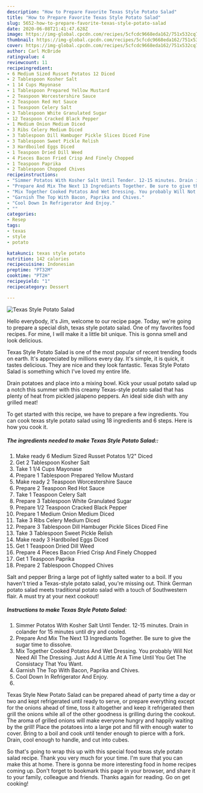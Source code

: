 ```yaml
---
description: "How to Prepare Favorite Texas Style Potato Salad"
title: "How to Prepare Favorite Texas Style Potato Salad"
slug: 5652-how-to-prepare-favorite-texas-style-potato-salad
date: 2020-06-08T21:41:47.628Z
image: https://img-global.cpcdn.com/recipes/5cfcdc9668eda162/751x532cq70/texas-style-potato-salad-recipe-main-photo.jpg
thumbnail: https://img-global.cpcdn.com/recipes/5cfcdc9668eda162/751x532cq70/texas-style-potato-salad-recipe-main-photo.jpg
cover: https://img-global.cpcdn.com/recipes/5cfcdc9668eda162/751x532cq70/texas-style-potato-salad-recipe-main-photo.jpg
author: Carl McBride
ratingvalue: 4
reviewcount: 11
recipeingredient:
- 6 Medium Sized Russet Potatos 12 Diced
- 2 Tablespoon Kosher Salt
- 1 14 Cups Mayonase
- 1 Tablespoon Prepared Yellow Mustard
- 2 Teaspoon Worcestershire Sauce
- 2 Teaspoon Red Hot Sauce
- 1 Teaspoon Celery Salt
- 3 Tablespoon White Granulated Sugar
- 12 Teaspoon Cracked Black Pepper
- 1 Medium Onion Medium Diced
- 3 Ribs Celery Medium Diced
- 3 Tablespoon Dill Hambuger Pickle Slices Diced Fine
- 3 Tablespoon Sweet Pickle Relish
- 3 Hardboiled Eggs Diced
- 1 Teaspoon Dried Dill Weed
- 4 Pieces Bacon Fried Crisp And Finely Chopped
- 1 Teaspoon Paprika
- 2 Tablespoon Chopped Chives
recipeinstructions:
- "Simmer Potatos With Kosher Salt Until Tender. 12-15 minutes. Drain in colander for 15 minutes until dry and cooled."
- "Prepare And Mix The Next 13 Ingrediants Together. Be sure to give the sugar time to dissolve."
- "Mix Together Cooked Potatos And Wet Dressing. You probably Will Not Need All The Dressing. Just Add A Little At A Time Until You Get The Consistacy That You Want."
- "Garnish The Top With Bacon, Paprika and Chives."
- "Cool Down In Refrigerator And Enjoy."
- ""
categories:
- Resep
tags:
- texas
- style
- potato

katakunci: texas style potato
nutrition: 142 calories
recipecuisine: Indonesian
preptime: "PT32M"
cooktime: "PT2H"
recipeyield: "1"
recipecategory: Dessert

---
```



![Texas Style Potato Salad](https://img-global.cpcdn.com/recipes/5cfcdc9668eda162/751x532cq70/texas-style-potato-salad-recipe-main-photo.jpg)

Hello everybody, it's Jim, welcome to our recipe page. Today, we're going to prepare a special dish, texas style potato salad. One of my favorites food recipes. For mine, I will make it a little bit unique. This is gonna smell and look delicious.

Texas Style Potato Salad is one of the most popular of recent trending foods on earth. It's appreciated by millions every day. It's simple, it is quick, it tastes delicious. They are nice and they look fantastic. Texas Style Potato Salad is something which I've loved my entire life.

Drain potatoes and place into a mixing bowl. Kick your usual potato salad up a notch this summer with this creamy Texas-style potato salad that has plenty of heat from pickled jalapeno peppers. An ideal side dish with any grilled meat!


To get started with this recipe, we have to prepare a few ingredients. You can cook texas style potato salad using 18 ingredients and 6 steps. Here is how you cook it.

##### The ingredients needed to make Texas Style Potato Salad::

1. Make ready 6 Medium Sized Russet Potatos 1/2&#34; Diced
1. Get 2 Tablespoon Kosher Salt
1. Take 1 1/4 Cups Mayonase
1. Prepare 1 Tablespoon Prepared Yellow Mustard
1. Make ready 2 Teaspoon Worcestershire Sauce
1. Prepare 2 Teaspoon Red Hot Sauce
1. Take 1 Teaspoon Celery Salt
1. Prepare 3 Tablespoon White Granulated Sugar
1. Prepare 1/2 Teaspoon Cracked Black Pepper
1. Prepare 1 Medium Onion Medium Diced
1. Take 3 Ribs Celery Medium Diced
1. Prepare 3 Tablespoon Dill Hambuger Pickle Slices Diced Fine
1. Take 3 Tablespoon Sweet Pickle Relish
1. Make ready 3 Hardboiled Eggs Diced
1. Get 1 Teaspoon Dried Dill Weed
1. Prepare 4 Pieces Bacon Fried Crisp And Finely Chopped
1. Get 1 Teaspoon Paprika
1. Prepare 2 Tablespoon Chopped Chives


Salt and pepper Bring a large pot of lightly salted water to a boil. If you haven&#39;t tried a Texas-style potato salad, you&#39;re missing out. Think German potato salad meets traditional potato salad with a touch of Southwestern flair. A must try at your next cookout! 

##### Instructions to make Texas Style Potato Salad:

1. Simmer Potatos With Kosher Salt Until Tender. 12-15 minutes. Drain in colander for 15 minutes until dry and cooled.
1. Prepare And Mix The Next 13 Ingrediants Together. Be sure to give the sugar time to dissolve.
1. Mix Together Cooked Potatos And Wet Dressing. You probably Will Not Need All The Dressing. Just Add A Little At A Time Until You Get The Consistacy That You Want.
1. Garnish The Top With Bacon, Paprika and Chives.
1. Cool Down In Refrigerator And Enjoy.
1. 


Texas Style New Potato Salad can be prepared ahead of party time a day or two and kept refrigerated until ready to serve, or prepare everything except for the onions ahead of time, toss it altogether and keep it refrigerated then grill the onions while all of the other goodness is grilling during the cookout. The aroma of grilled onions will make everyone hungry and happily waiting by the grill! Place the potatoes into a large pot and fill with enough water to cover. Bring to a boil and cook until tender enough to pierce with a fork. Drain, cool enough to handle, and cut into cubes. 

So that's going to wrap this up with this special food texas style potato salad recipe. Thank you very much for your time. I'm sure that you can make this at home. There is gonna be more interesting food in home recipes coming up. Don't forget to bookmark this page in your browser, and share it to your family, colleague and friends. Thanks again for reading. Go on get cooking!
